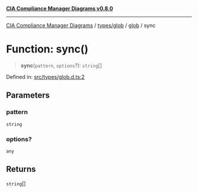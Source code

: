 [**CIA Compliance Manager Diagrams v0.8.0**](../../../../README.md)

***

[CIA Compliance Manager Diagrams](../../../../modules.md) / [types/glob](../../README.md) / [glob](../README.md) / sync

# Function: sync()

> **sync**(`pattern`, `options`?): `string`[]

Defined in: [src/types/glob.d.ts:2](https://github.com/Hack23/cia-compliance-manager/blob/791b5a1b6e700c8b8480de209374e4cb1086330d/src/types/glob.d.ts#L2)

## Parameters

### pattern

`string`

### options?

`any`

## Returns

`string`[]
